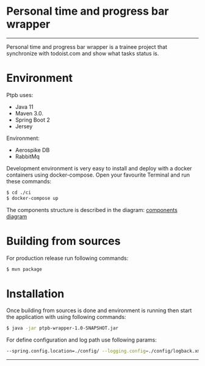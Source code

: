 # Personal time and progress bar wrapper

---

Personal time and progress bar wrapper is a trainee project that synchronize with todoist.com and show what tasks status is.

# Environment
Ptpb uses:
 - Java 11 
 - Maven 3.0.
 - Spring Boot 2
 - Jersey
 
Environment:
 - Aerospike DB
 - RabbitMq

Development environment is very easy to install and deploy with a docker containers using docker-compose.
Open your favourite Terminal and run these commands:

```sh
$ cd ./ci
$ docker-compose up
```

The components structure is described in the diagram: [components diagram](https://drive.google.com/open?id=169lhYAYDKwFrUVnXa4-tXA2rhunOm5UBt2B0HPzh4vs)


# Building from sources
For production release run following commands:

```sh
$ mvn package
```

# Installation

Once building from sources is done and environment is running then start the application with using following commands:

```sh
$ java -jar ptpb-wrapper-1.0-SNAPSHOT.jar
```

For define configuration and log path use following params:
```sh
--spring.config.location=./config/ --logging.config=./config/logback.xml
```

----
